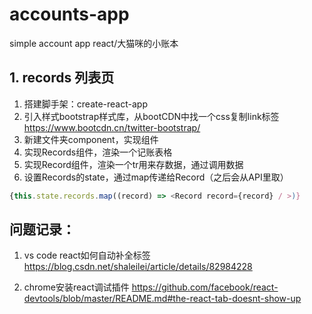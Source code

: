 # accounts-app
simple account app 
react/大猫咪的小账本

## 1. records 列表页

1. 搭建脚手架：create-react-app
2. 引入样式bootstrap样式库，从bootCDN中找一个css复制link标签 https://www.bootcdn.cn/twitter-bootstrap/
3. 新建文件夹component，实现组件
4. 实现Records组件，渲染一个记账表格
5. 实现Record组件，渲染一个tr用来存数据，通过<Record>调用数据
6. 设置Records的state，通过map传递给Record（之后会从API里取）

``` js
{this.state.records.map((record) => <Record record={record} / >)}
```




## 问题记录：

1. vs code react如何自动补全标签
https://blog.csdn.net/shaleilei/article/details/82984228

2. chrome安装react调试插件
https://github.com/facebook/react-devtools/blob/master/README.md#the-react-tab-doesnt-show-up
